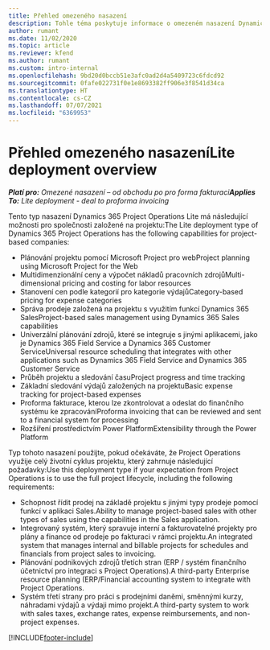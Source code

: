 ```yaml
---
title: Přehled omezeného nasazení
description: Tohle téma poskytuje informace o omezeném nasazení Dynamics 365 Project Operations.
author: rumant
ms.date: 11/02/2020
ms.topic: article
ms.reviewer: kfend
ms.author: rumant
ms.custom: intro-internal
ms.openlocfilehash: 9bd20d0bccb51e3afc0ad2d4a5409723c6fdcd92
ms.sourcegitcommit: 0fafe022731f0e1e8693382ff906e3f8541d34ca
ms.translationtype: HT
ms.contentlocale: cs-CZ
ms.lasthandoff: 07/07/2021
ms.locfileid: "6369953"
---
```

# <a name="lite-deployment-overview"></a><span data-ttu-id="d19dd-103">Přehled omezeného nasazení</span><span class="sxs-lookup"><span data-stu-id="d19dd-103">Lite deployment overview</span></span>

<span data-ttu-id="d19dd-104">_**Platí pro:** Omezené nasazení – od obchodu po pro forma fakturaci_</span><span class="sxs-lookup"><span data-stu-id="d19dd-104">_**Applies To:** Lite deployment - deal to proforma invoicing_</span></span>

<span data-ttu-id="d19dd-105">Tento typ nasazení Dynamics 365 Project Operations Lite má následující možnosti pro společnosti založené na projektu:</span><span class="sxs-lookup"><span data-stu-id="d19dd-105">The Lite deployment type of Dynamics 365 Project Operations has the following capabilities for project-based companies:</span></span>

- <span data-ttu-id="d19dd-106">Plánování projektu pomocí Microsoft Project pro web</span><span class="sxs-lookup"><span data-stu-id="d19dd-106">Project planning using Microsoft Project for the Web</span></span>
- <span data-ttu-id="d19dd-107">Multidimenzionální ceny a výpočet nákladů pracovních zdrojů</span><span class="sxs-lookup"><span data-stu-id="d19dd-107">Multi-dimensional pricing and costing for labor resources</span></span>
- <span data-ttu-id="d19dd-108">Stanovení cen podle kategorií pro kategorie výdajů</span><span class="sxs-lookup"><span data-stu-id="d19dd-108">Category-based pricing for expense categories</span></span>
- <span data-ttu-id="d19dd-109">Správa prodeje založená na projektu s využitím funkcí Dynamics 365 Sales</span><span class="sxs-lookup"><span data-stu-id="d19dd-109">Project-based sales management using Dynamics 365 Sales capabilities</span></span>
- <span data-ttu-id="d19dd-110">Univerzální plánování zdrojů, které se integruje s jinými aplikacemi, jako je Dynamics 365 Field Service a Dynamics 365 Customer Service</span><span class="sxs-lookup"><span data-stu-id="d19dd-110">Universal resource scheduling that integrates with other applications such as Dynamics 365 Field Service and Dynamics 365 Customer Service</span></span>
- <span data-ttu-id="d19dd-111">Průběh projektu a sledování času</span><span class="sxs-lookup"><span data-stu-id="d19dd-111">Project progress and time tracking</span></span>
- <span data-ttu-id="d19dd-112">Základní sledování výdajů založených na projektu</span><span class="sxs-lookup"><span data-stu-id="d19dd-112">Basic expense tracking for project-based expenses</span></span>
- <span data-ttu-id="d19dd-113">Proforma fakturace, kterou lze zkontrolovat a odeslat do finančního systému ke zpracování</span><span class="sxs-lookup"><span data-stu-id="d19dd-113">Proforma invoicing that can be reviewed and sent to a financial system for processing</span></span>
- <span data-ttu-id="d19dd-114">Rozšíření prostředictvím Power Platform</span><span class="sxs-lookup"><span data-stu-id="d19dd-114">Extensibility through the Power Platform</span></span>

<span data-ttu-id="d19dd-115">Typ tohoto nasazení použijte, pokud očekáváte, že Project Operations využije celý životní cyklus projektu, který zahrnuje následující požadavky:</span><span class="sxs-lookup"><span data-stu-id="d19dd-115">Use this deployment type if your expectation from Project Operations is to use the full project lifecycle, including the following requirements:</span></span>

- <span data-ttu-id="d19dd-116">Schopnost řídit prodej na základě projektu s jinými typy prodeje pomocí funkcí v aplikaci Sales.</span><span class="sxs-lookup"><span data-stu-id="d19dd-116">Ability to manage project-based sales with other types of sales using the capabilities in the Sales application.</span></span>
- <span data-ttu-id="d19dd-117">Integrovaný systém, který spravuje interní a fakturovatelné projekty pro plány a finance od prodeje po fakturaci v rámci projektu.</span><span class="sxs-lookup"><span data-stu-id="d19dd-117">An integrated system that manages internal and billable projects for schedules and financials from project sales to invoicing.</span></span>
- <span data-ttu-id="d19dd-118">Plánování podnikových zdrojů třetích stran (ERP / systém finančního účetnictví pro integraci s Project Operations).</span><span class="sxs-lookup"><span data-stu-id="d19dd-118">A third-party Enterprise resource planning (ERP/Financial accounting system to integrate with Project Operations.</span></span>
- <span data-ttu-id="d19dd-119">Systém třetí strany pro práci s prodejními daněmi, směnnými kurzy, náhradami výdajů a výdaji mimo projekt.</span><span class="sxs-lookup"><span data-stu-id="d19dd-119">A third-party system to work with sales taxes, exchange rates, expense reimbursements, and non-project expenses.</span></span>


[!INCLUDE[footer-include](../includes/footer-banner.md)]